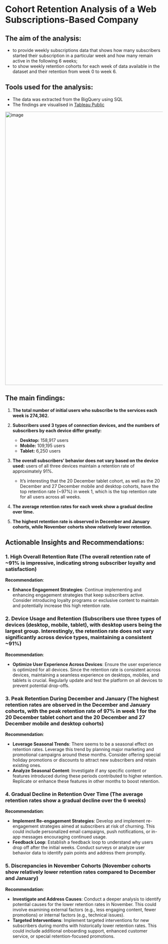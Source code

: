 # Cohort Retention Analysis of a Web Subscriptions-Based Company

## The aim of the analysis:																									
* to provide weekly subscriptions data that shows how many subscribers started their subscription in a particular week and how many remain active in the following 6 weeks;																									
* to show weekly retention cohorts for each week of data available in the dataset and their retention from week 0 to week 6.

## Tools used for the analysis:																				
* The data was extracted from the BigQuery using SQL
* The findings are visualised in [Tableau Public](https://public.tableau.com/views/M3_S1_ProjectbyIeva/RetentionDashboard?:language=en-US&publish=yes&:display_count=n&:origin=viz_share_link)
<img width="875" alt="image" src="https://github.com/Ieva-Ieva/Cohort-Retention-Analysis/assets/96474283/a2290953-29e5-4f50-b5d2-69568e1714fe">

## The main findings:

1. **The total number of initial users who subscribe to the services each week is 274,362.**

2. **Subscribers used 3 types of connection devices, and the numbers of subscribers by each device differ greatly:**
   - **Desktop:** 158,917 users
   - **Mobile:** 109,195 users
   - **Tablet:** 6,250 users

3. **The overall subscribers’ behavior does not vary based on the device used:** users of all three devices maintain a retention rate of approximately 91%.
   - It’s interesting that the 20 December tablet cohort, as well as the 20 December and 27 December mobile and desktop cohorts, have the top retention rate (~97%) in week 1, which is the top retention rate for all users across all weeks.

4. **The average retention rates for each week show a gradual decline over time.**

5. **The highest retention rate is observed in December and January cohorts, while November cohorts show relatively lower retention.**

## Actionable Insights and Recommendations:

### 1. High Overall Retention Rate (The overall retention rate of ~91% is impressive, indicating strong subscriber loyalty and satisfaction) 

**Recommendation**: 
- **Enhance Engagement Strategies**: Continue implementing and enhancing engagement strategies that keep subscribers active. Consider introducing loyalty programs or exclusive content to maintain and potentially increase this high retention rate.

### 2. Device Usage and Retention (Subscribers use three types of devices (desktop, mobile, tablet), with desktop users being the largest group. Interestingly, the retention rate does not vary significantly across device types, maintaining a consistent ~91%)

**Recommendation**:
- **Optimize User Experience Across Devices**: Ensure the user experience is optimized for all devices. Since the retention rate is consistent across devices, maintaining a seamless experience on desktops, mobiles, and tablets is crucial. Regularly update and test the platform on all devices to prevent potential drop-offs.

### 3. Peak Retention During December and January (The highest retention rates are observed in the December and January cohorts, with the peak retention rate of 97% in week 1 for the 20 December tablet cohort and the 20 December and 27 December mobile and desktop cohorts)

**Recommendation**:
- **Leverage Seasonal Trends**: There seems to be a seasonal effect on retention rates. Leverage this trend by planning major marketing and promotional campaigns around these months. Consider offering special holiday promotions or discounts to attract new subscribers and retain existing ones.
- **Analyze Seasonal Content**: Investigate if any specific content or features introduced during these periods contributed to higher retention. Replicate or enhance these features in other months to boost retention.

### 4. Gradual Decline in Retention Over Time (The average retention rates show a gradual decline over the 6 weeks)

**Recommendation**:
- **Implement Re-engagement Strategies**: Develop and implement re-engagement strategies aimed at subscribers at risk of churning. This could include personalized email campaigns, push notifications, or in-app messages encouraging continued usage.
- **Feedback Loop**: Establish a feedback loop to understand why users drop off after the initial weeks. Conduct surveys or analyze user behavior data to identify pain points and address them promptly.

### 5. Discrepancies in November Cohorts (November cohorts show relatively lower retention rates compared to December and January)

**Recommendation**:
- **Investigate and Address Causes**: Conduct a deeper analysis to identify potential causes for the lower retention rates in November. This could involve examining external factors (e.g., less engaging content, fewer promotions) or internal factors (e.g., technical issues).
- **Targeted Interventions**: Implement targeted interventions for new subscribers during months with historically lower retention rates. This could include additional onboarding support, enhanced customer service, or special retention-focused promotions.																						
